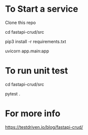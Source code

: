 To Start a service
=====
Clone this repo 

cd fastapi-crud/src

pip3 install -r requirements.txt

uvicorn app.main:app


To run unit test
====
cd fastapi-crud/src

pytest .


For more info
=====
https://testdriven.io/blog/fastapi-crud/

